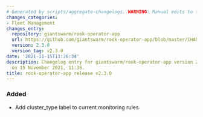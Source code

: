 ```yaml
---
# Generated by scripts/aggregate-changelogs. WARNING: Manual edits to this files will be overwritten.
changes_categories:
- Fleet Management
changes_entry:
  repository: giantswarm/rook-operator-app
  url: https://github.com/giantswarm/rook-operator-app/blob/master/CHANGELOG.md#230---2021-11-15
  version: 2.3.0
  version_tag: v2.3.0
date: '2021-11-15T11:36:34'
description: Changelog entry for giantswarm/rook-operator-app version 2.3.0, published
  on 15 November 2021, 11:36.
title: rook-operator-app release v2.3.0
---
```


### Added
- Add cluster_type label to current monitoring rules.
